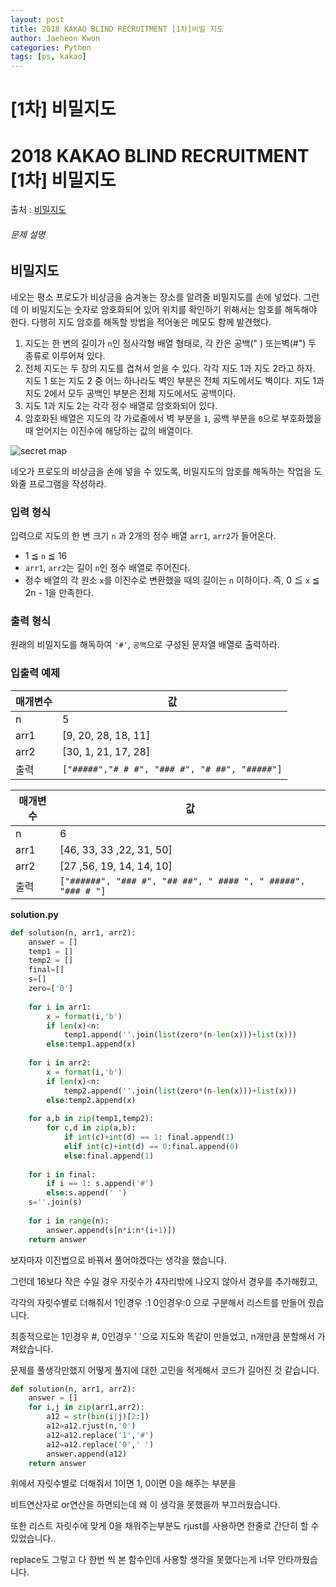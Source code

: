 ```yaml
---
layout: post
title: 2018 KAKAO BLIND RECRUITMENT [1차]비밀 지도
author: Jaeheon Kwon
categories: Python
tags: [ps, kakao]
---
```




# [1차] 비밀지도

# 2018 KAKAO BLIND RECRUITMENT [1차] 비밀지도

출처 : [비밀지도]( https://programmers.co.kr/learn/courses/30/lessons/17681 )

###### 문제 설명

## 비밀지도

네오는 평소 프로도가 비상금을 숨겨놓는 장소를 알려줄 비밀지도를 손에 넣었다. 그런데 이 비밀지도는 숫자로 암호화되어 있어 위치를 확인하기 위해서는 암호를 해독해야 한다. 다행히 지도 암호를 해독할 방법을 적어놓은 메모도 함께 발견했다.

1. 지도는 한 변의 길이가 `n`인 정사각형 배열 형태로, 각 칸은 공백(" ) 또는벽(#") 두 종류로 이루어져 있다.
2. 전체 지도는 두 장의 지도를 겹쳐서 얻을 수 있다. 각각 지도 1과 지도 2라고 하자. 지도 1 또는 지도 2 중 어느 하나라도 벽인 부분은 전체 지도에서도 벽이다. 지도 1과 지도 2에서 모두 공백인 부분은 전체 지도에서도 공백이다.
3. 지도 1과 지도 2는 각각 정수 배열로 암호화되어 있다.
4. 암호화된 배열은 지도의 각 가로줄에서 벽 부분을 `1`, 공백 부분을 `0`으로 부호화했을 때 얻어지는 이진수에 해당하는 값의 배열이다.

![secret map](http://t1.kakaocdn.net/welcome2018/secret8.png)

네오가 프로도의 비상금을 손에 넣을 수 있도록, 비밀지도의 암호를 해독하는 작업을 도와줄 프로그램을 작성하라.

### 입력 형식

입력으로 지도의 한 변 크기 `n` 과 2개의 정수 배열 `arr1`, `arr2`가 들어온다.

- 1 ≦ `n` ≦ 16
- `arr1`, `arr2`는 길이 `n`인 정수 배열로 주어진다.
- 정수 배열의 각 원소 `x`를 이진수로 변환했을 때의 길이는 `n` 이하이다. 즉, 0 ≦ `x` ≦ 2n - 1을 만족한다.

### 출력 형식

원래의 비밀지도를 해독하여 `'#'`, `공백`으로 구성된 문자열 배열로 출력하라.

### 입출력 예제

| 매개변수 | 값                                            |
| -------- | --------------------------------------------- |
| n        | 5                                             |
| arr1     | [9, 20, 28, 18, 11]                           |
| arr2     | [30, 1, 21, 17, 28]                           |
| 출력     | `["#####","# # #", "### #", "# ##", "#####"]` |

| 매개변수 | 값                                                           |
| -------- | ------------------------------------------------------------ |
| n        | 6                                                            |
| arr1     | [46, 33, 33 ,22, 31, 50]                                     |
| arr2     | [27 ,56, 19, 14, 14, 10]                                     |
| 출력     | `["######", "### #", "## ##", " #### ", " #####", "### # "]` |

**solution.py**

```python
def solution(n, arr1, arr2):
    answer = []
    temp1 = []
    temp2 = []
    final=[]
    s=[]
    zero=['0']
    
    for i in arr1:
        x = format(i,'b')
        if len(x)<n:
            temp1.append(''.join(list(zero*(n-len(x)))+list(x)))
        else:temp1.append(x)
        
    for i in arr2:
        x = format(i,'b')
        if len(x)<n:
            temp2.append(''.join(list(zero*(n-len(x)))+list(x)))
        else:temp2.append(x)
    
    for a,b in zip(temp1,temp2):
        for c,d in zip(a,b):
            if int(c)+int(d) == 1: final.append(1)
            elif int(c)+int(d) == 0:final.append(0)
            else:final.append(1)
    
    for i in final:
        if i == 1: s.append('#')
        else:s.append(' ')
    s=''.join(s)
    
    for i in range(n):
        answer.append(s[n*i:n*(i+1)])
    return answer
```

보자마자 이진법으로 바꿔서 풀어야겠다는 생각을 했습니다.

그런데 16보다 작은 수일 경우 자릿수가 4자리밖에 나오지 않아서 경우를 추가해줬고,

각각의 자릿수별로 더해줘서 1인경우 :1 0인경우:0 으로 구분해서 리스트를 만들어 줬습니다.

최종적으로는 1인경우 #, 0인경우 ' '으로 지도와 똑같이 만들었고, n개만큼 분할해서 가져왔습니다.

문제를 풀생각만했지 어떻게 풀지에 대한 고민을 적게해서 코드가 길어진 것 같습니다.

```python
def solution(n, arr1, arr2):
    answer = []
    for i,j in zip(arr1,arr2):
        a12 = str(bin(i|j)[2:])
        a12=a12.rjust(n,'0')
        a12=a12.replace('1','#')
        a12=a12.replace('0',' ')
        answer.append(a12)
    return answer
```

위에서 자릿수별로 더해줘서 1이면 1, 0이면 0을 해주는 부분을

비트연산자로 or연산을 하면되는데 왜 이 생각을 못했을까 부끄러웠습니다.

또한 리스트 자릿수에 맞게 0을 채워주는부분도 rjust를 사용하면 한줄로 간단히 할 수 있었습니다..

replace도 그렇고 다 한번 씩 본 함수인데 사용할 생각을 못했다는게 너무 안타까웠습니다.